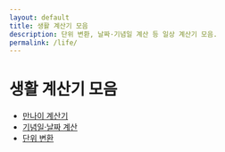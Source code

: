 ```yaml
---
layout: default
title: 생활 계산기 모음
description: 단위 변환, 날짜·기념일 계산 등 일상 계산기 모음.
permalink: /life/
---
```


# 생활 계산기 모음
<ul>
  <li><a href="/life/age/">만나이 계산기</a></li>
  <li><a href="/life/date/">기념일·날짜 계산</a></li>
  <li><a href="/life/unit-converter/">단위 변환</a></li>
</ul>
<div class="ad-box">
  <ins class="adsbygoogle"
       style="display:block"
       data-ad-client="ca-pub-3758454239921831"
       data-ad-slot="1398373115"
       data-ad-format="auto"
       data-full-width-responsive="true"></ins>
  <script>
       (adsbygoogle = window.adsbygoogle || []).push({});
  </script>
</div>

